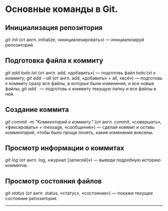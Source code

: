 # Основные команды в Git.
## Инициализация репозитория
*git init* (от англ. initialize, «инициализировать») — инициализируй репозиторий.

## Подготовка файла к коммиту
*git add todo.txt* (от англ. add, «добавить») — подготовь файл todo.txt к коммиту;
*git add --all* (от англ. add, «добавить» + all, «всё») — подготовь к коммиту сразу все файлы, в которых были изменения, и все новые файлы;
*git add .* — подготовь к коммиту текущую папку и все файлы в ней.

## Создание коммита
*git commit -m "Комментарий к коммиту."* (от англ. commit, «совершать», «фиксировать» + message, «сообщение») — сделай коммит и оставь комментарий, чтобы было проще понять, какие изменения внесены.

## Просмотр информации о коммитах
*git log* (от англ. log, «журнал [записей]») — выведи подробную историю коммитов.

## Просмотр состояния файлов
*git status* (от англ. status, «статус», «состояние») — покажи текущее состояние репозитория.

---